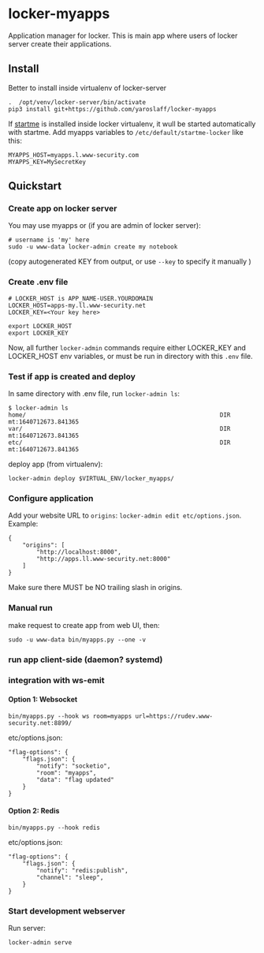 # locker-myapps

Application manager for locker. This is main app where users of locker server create their applications.

## Install
Better to install inside virtualenv of locker-server

~~~
.  /opt/venv/locker-server/bin/activate
pip3 install git+https://github.com/yaroslaff/locker-myapps
~~~

If [startme](https://github.com/yaroslaff/startme) is installed inside locker virtualenv, it wull be started automatically with startme. Add myapps variables to `/etc/default/startme-locker` like this:
~~~
MYAPPS_HOST=myapps.l.www-security.com
MYAPPS_KEY=MySecretKey
~~~

## Quickstart

### Create app on locker server 
You may use myapps or (if you are admin of locker server):
~~~
# username is 'my' here
sudo -u www-data locker-admin create my notebook
~~~

(copy autogenerated KEY from output, or use `--key` to specify it manually )

### Create .env file
~~~
# LOCKER_HOST is APP_NAME-USER.YOURDOMAIN
LOCKER_HOST=apps-my.ll.www-security.net
LOCKER_KEY=<Your key here>

export LOCKER_HOST
export LOCKER_KEY
~~~

Now, all further `locker-admin` commands require either LOCKER_KEY and LOCKER_HOST env variables, or must be run in directory with this `.env` file.

### Test if app is created and deploy
In same directory with .env file, run `locker-admin ls`:
~~~
$ locker-admin ls 
home/                                                       DIR mt:1640712673.841365
var/                                                        DIR mt:1640712673.841365
etc/                                                        DIR mt:1640712673.841365
~~~

deploy app (from virtualenv):
~~~
locker-admin deploy $VIRTUAL_ENV/locker_myapps/
~~~

### Configure application
Add your website URL to `origins`: `locker-admin edit etc/options.json`. Example:
~~~
{
    "origins": [
	    "http://localhost:8000",
	    "http://apps.ll.www-security.net:8000"
    ]
}
~~~
Make sure there MUST be NO trailing slash in origins.

### Manual run
make request to create app from web UI, then:
~~~
sudo -u www-data bin/myapps.py --one -v
~~~

### run app client-side (daemon? systemd)

### integration with ws-emit

#### Option 1: Websocket
~~~
bin/myapps.py --hook ws room=myapps url=https://rudev.www-security.net:8899/
~~~
etc/options.json:
~~~
"flag-options": {
    "flags.json": {
        "notify": "socketio",
        "room": "myapps",
        "data": "flag updated"
	}
}
~~~

#### Option 2: Redis
~~~
bin/myapps.py --hook redis
~~~

etc/options.json:
~~~
"flag-options": {
    "flags.json": {
		"notify": "redis:publish",
		"channel": "sleep",
	}
}
~~~



### Start development webserver
Run server:
~~~
locker-admin serve
~~~
